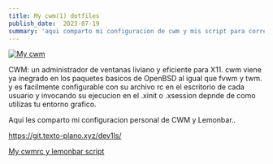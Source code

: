 ```yaml
---
title: My cwm(1) dotfiles 
publish_date:  2023-07-19
summary: 'aqui comparto mi configuracion de cwm y mis script para correr la barra de status con lemonbar..'
---
```


[![My cwm](/my-cwm-openbsd.png)](https://man.openbsd.org/cwm.1)

CWM: un administrador de ventanas liviano y eficiente para X11. cwm viene ya inegrado en los paquetes basicos de OpenBSD al igual que fvwm y twm.
y es facilmente configurable con su archivo rc en el escritorio de cada usuario y invocando su ejecucion en el .xinit o .xsession depnde de como
utilizas tu entorno grafico.

Aqui les comparto mi configuracion personal de CWM y Lemonbar..

https://git.texto-plano.xyz/dev1ls/

[My cwmrc y lemonbar script](https://git.texto-plano.xyz/dev1ls/my-cwm/)
